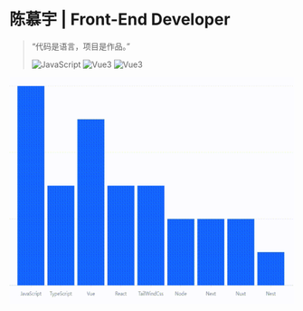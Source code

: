 # 陈慕宇 | Front-End Developer

> “代码是语言，项目是作品。”
>
> ![JavaScript](https://img.shields.io/badge/code-JavaScript-yellow)
> ![Vue3](https://img.shields.io/badge/framework-Vue3-brightgreen)
> ![Vue3](https://img.shields.io/badge/React-pink)

<img src="./skill-chart.gif" alt="技能图表" width="700" height="400" />
